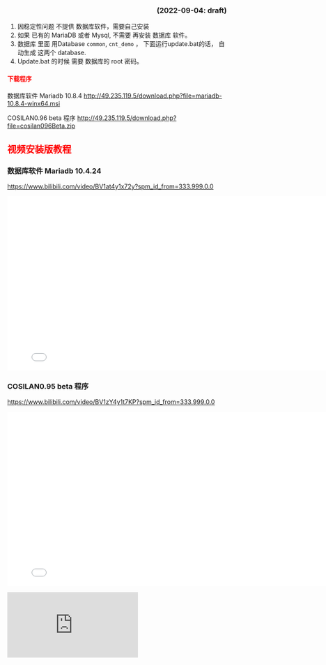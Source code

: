 ### <div style="text-align: right">(2022-09-04: draft)  </div>
1. 因稳定性问题 不提供 数据库软件，需要自己安装 
2. 如果 已有的 MariaDB 或者 Mysql, 不需要 再安装 数据库 软件。 
3. 数据库 里面 用Database `common`, `cnt_demo` ， 下面运行update.bat的话， 自动生成 这两个 database.  
4. Update.bat 的时候 需要 数据库的 root 密码。
  
#### <span style="color:red">下载程序</span>
数据库软件 Mariadb 10.8.4
http://49.235.119.5/download.php?file=mariadb-10.8.4-winx64.msi  

COSILAN0.96 beta 程序
http://49.235.119.5/download.php?file=cosilan096Beta.zip

  
## <span style="color:red">视频安装版教程</span>  
 ### <div style="text-align: left">数据库软件 Mariadb 10.4.24  </div>
https://www.bilibili.com/video/BV1at4y1x72y?spm_id_from=333.999.0.0  
<iframe class="ql-video" frameborder="0" allowfullscreen="true" src="//player.bilibili.com/player.html?bvid=BV1at4y1x72y" height="400" width="800"></iframe>

 ### <div style="text-align: left">COSILAN0.95 beta 程序  </div>
https://www.bilibili.com/video/BV1zY4y1t7KP?spm_id_from=333.999.0.0  
<iframe class="ql-video" frameborder="0" allowfullscreen="true" src="//player.bilibili.com/player.html?bvid=BV1zY4y1t7KP" height="400" width="800"></iframe>

![PIC](http://49.235.119.5/help/pic.php?id=10)
